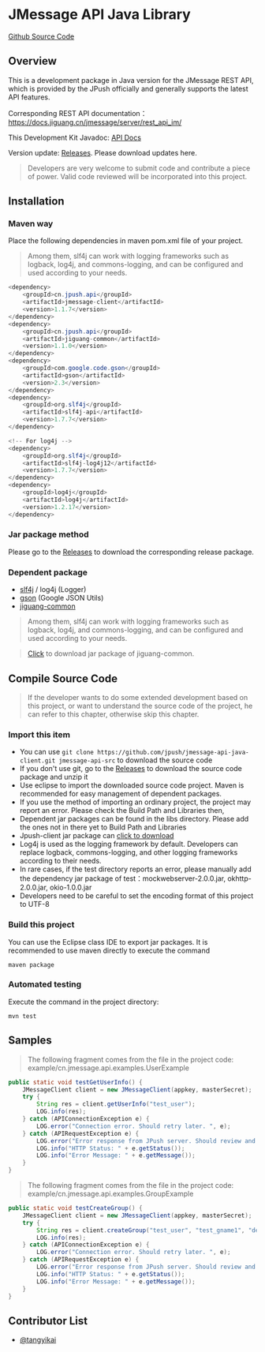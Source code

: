 # JMessage API Java Library

[Github Source Code ](https://github.com/jpush/jmessage-api-java-client)

## Overview

This is a development package in Java version for the JMessage REST API, which is provided by the JPush officially and generally supports the latest API features.

Corresponding REST API documentation：<https://docs.jiguang.cn/jmessage/server/rest_api_im/>

This Development Kit Javadoc: [API Docs](http://jpush.github.io/jmessage-api-java-client/apidocs/)

Version update: [Releases](https://github.com/jpush/jmessage-api-java-client/releases). Please download updates here.

> Developers are very welcome to submit code and contribute a piece of power. Valid code reviewed will be incorporated into this project.

## Installation

### Maven way

Place the following dependencies in maven pom.xml file of your project.

> Among them, slf4j can work with logging frameworks such as logback, log4j, and commons-logging, and can be configured and used according to your needs.

```Java
<dependency>
    <groupId>cn.jpush.api</groupId>
    <artifactId>jmessage-client</artifactId>
    <version>1.1.7</version>
</dependency>
<dependency>
    <groupId>cn.jpush.api</groupId>
    <artifactId>jiguang-common</artifactId>
    <version>1.1.0</version>
</dependency>
<dependency>
	<groupId>com.google.code.gson</groupId>
	<artifactId>gson</artifactId>
	<version>2.3</version>
</dependency>
<dependency>
	<groupId>org.slf4j</groupId>
	<artifactId>slf4j-api</artifactId>
	<version>1.7.7</version>
</dependency>

<!-- For log4j -->
<dependency>
	<groupId>org.slf4j</groupId>
	<artifactId>slf4j-log4j12</artifactId>
	<version>1.7.7</version>
</dependency>
<dependency>
	<groupId>log4j</groupId>
	<artifactId>log4j</artifactId>
	<version>1.2.17</version>
</dependency>
```

### Jar package method

Please go to the [Releases](https://github.com/jpush/jmessage-api-java-client/releases) to download the corresponding release package.

### Dependent package
* [slf4j](http://www.slf4j.org/) / log4j (Logger)
* [gson](https://code.google.com/p/google-gson/) (Google JSON Utils)
* [jiguang-common](https://github.com/jpush/jiguang-java-client-common)

> Among them, slf4j can work with logging frameworks such as logback, log4j, and commons-logging, and can be configured and used according to your needs.

> [Click](https://github.com/jpush/jmessage-api-java-client/releases) to download jar package of jiguang-common.

## Compile Source Code

> If the developer wants to do some extended development based on this project, or want to understand the source code of the project, he can refer to this chapter, otherwise skip this chapter.

### Import this item

* You can use `git clone https://github.com/jpush/jmessage-api-java-client.git jmessage-api-src` to download the source code
* If you don't use git, go to the [Releases](https://github.com/jpush/jmessage-api-java-client/releases) to download the source code package and unzip it
* Use eclipse to import the downloaded source code project. Maven is recommended for easy management of dependent packages.
* If you use the method of importing an ordinary project, the project may report an error. Please check the Build Path and Libraries then,
* Dependent jar packages can be found in the libs directory. Please add the ones not in there yet to Build Path and Libraries
* Jpush-client jar package can [click to download](https://github.com/jpush/jpush-api-java-client/releases)
* Log4j is used as the logging framework by default. Developers can replace logback, commons-logging, and other logging frameworks according to their needs.
* In rare cases, if the test directory reports an error, please manually add the dependency jar package of test：mockwebserver-2.0.0.jar, okhttp-2.0.0.jar, okio-1.0.0.jar
* Developers need to be careful to set the encoding format of this project to UTF-8

### Build this project

You can use the Eclipse class IDE to export jar packages. It is recommended to use maven directly to execute the command

```
maven package
```

### Automated testing

Execute the command in the project directory:

```
mvn test
```

## Samples

> The following fragment comes from the file in the project code: example/cn.jmessage.api.examples.UserExample

```java
public static void testGetUserInfo() {
    JMessageClient client = new JMessageClient(appkey, masterSecret);
    try {
        String res = client.getUserInfo("test_user");
        LOG.info(res);
    } catch (APIConnectionException e) {
        LOG.error("Connection error. Should retry later. ", e);
    } catch (APIRequestException e) {
        LOG.error("Error response from JPush server. Should review and fix it. ", e);
        LOG.info("HTTP Status: " + e.getStatus());
        LOG.info("Error Message: " + e.getMessage());
    }
}
```

> The following fragment comes from the file in the project code: example/cn.jmessage.api.examples.GroupExample

```java
public static void testCreateGroup() {
    JMessageClient client = new JMessageClient(appkey, masterSecret);
    try {
        String res = client.createGroup("test_user", "test_gname1", "description", "test_user");
        LOG.info(res);
    } catch (APIConnectionException e) {
        LOG.error("Connection error. Should retry later. ", e);
    } catch (APIRequestException e) {
        LOG.error("Error response from JPush server. Should review and fix it. ", e);
        LOG.info("HTTP Status: " + e.getStatus());
        LOG.info("Error Message: " + e.getMessage());
    }
}
```

## Contributor List

* [@tangyikai](https://github.com/tangyikai)
